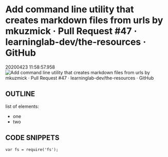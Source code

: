 
# Add command line utility that creates markdown files from urls by mkuzmick · Pull Request #47 · learninglab-dev/the-resources · GitHub
20200423 11:58:57.958
![Add command line utility that creates markdown files from urls by mkuzmick · Pull Request #47 · learninglab-dev/the-resources · GitHub](https://avatars1.githubusercontent.com/u/30019616?s=400&v=4)

## OUTLINE
list of elements:
- one
- two

## CODE SNIPPETS
`var fs = require('fs');`

